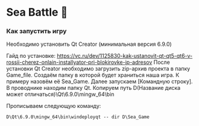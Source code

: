 # Sea Battle 🚢

### Как запустить игру

Необходимо установить Qt Creator (минимальная версия 6.9.0)

Гайд по установке: https://vc.ru/dev/1125830-kak-ustanovit-qt-qt5-qt6-v-rossii-cherez-onlain-installyator-pri-blokirovke-ip-adresov
После установки Qt Creator необходимо загрузить zip-архив проекта в папку Game_file.
Создаём папку в которой будет храниться наша игра. К примеру назовём её Sea_Game.
Далее запускаем [Командную строку].
В проводнике находим папку Qt.
Копируем путь D(Название диска может отличаться)\Qt\6.9.0\mingw_64\bin

Прописываем следующую команду:
```
D\Qt\6.9.0\mingw_64\bin\windeployqt -- dir D\Sea_Game 
```


